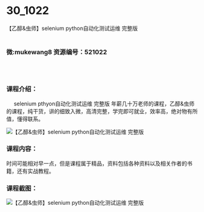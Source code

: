 # 30_1022
【乙醇&amp;虫师】selenium python自动化测试运维 完整版
<br/></br>
<h3>微:mukewang8 资源编号：521022</h3>
<br/></br>
<h3>课程介绍：</h3>
<div class="info-desc">&nbsp;&nbsp;&nbsp;&nbsp; selenium pthyon<a title="查看与 自动化测试 相关的文章" target="_blank">自动化测试</a>运维 完整版 年薪几十万老师的课程，乙醇&amp;虫师的课程，纯干货，讲的细致入微，高清完整，学完即可就业，效率高，绝对物有所值，懂得联系。</div>
<div class="info-desc">
<p><img src="https://www.ko996.com/wp-content/uploads/img/2018/03/2-89-300x181.png" alt="【乙醇&amp;虫师】selenium python自动化测试运维 完整版"></p>
</div>
<div class="info-desc">
<h3>课程内容：</h3>
<div>
<p>时间可能相对早一点，但是课程属于精品，资料包括各种资料以及相关作者的书籍，还有实战教程。</p>
</div>
</div>
<h3>课程截图：</h3>
<p><img src="https://www.ko996.com/wp-content/uploads/img/2018/03/3-88-297x300.png" alt="【乙醇&amp;虫师】selenium python自动化测试运维 完整版"></p>

